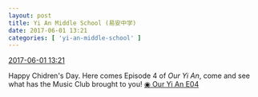 ```yaml
---
layout: post
title: Yi An Middle School (易安中学)
date: 2017-06-01 13:21
categories: [ 'yi-an-middle-school' ]
---
```


<div class="weibo-info">
  <a href="http://weibo.com/6074218720/F5NvAjKL3">2017-06-01 13:21</a>
</div>

Happy Chidren's Day. Here comes Episode 4 of *Our Yi An*, come and see what has the Music Club brought to you! [◉ Our Yi An E04](http://www.iqiyi.com/v_19rr71puew.html)
